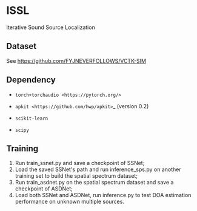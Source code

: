 # ISSL

Iterative Sound Source Localization

## Dataset

See https://github.com/FYJNEVERFOLLOWS/VCTK-SIM



Dependency
----------

* `torch+torchaudio <https://pytorch.org/>`

* `apkit <https://github.com/hwp/apkit>`_ (version 0.2)

* `scikit-learn`

* `scipy`

  

## Training

1. Run train_ssnet.py and save a checkpoint of SSNet;
2. Load the saved SSNet's path and run inference_sps.py on another training set to build the spatial spectrum dataset;
3. Run train_asdnet.py on the spatial spectrum dataset and save a checkpoint of ASDNet;
4. Load both SSNet and ASDNet, run inference.py to test DOA estimation performance on unknown multiple sources. 
